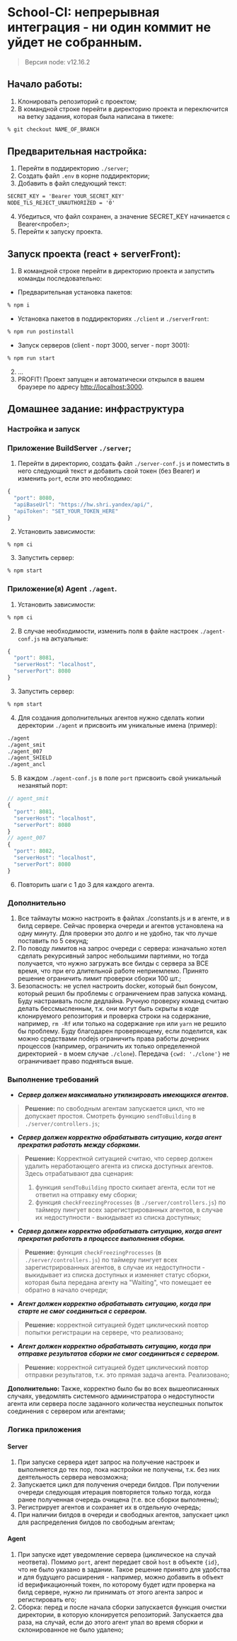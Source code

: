 # School-CI: непрерывная интеграция - ни один коммит не уйдет не собранным. 

> Версия node: v12.16.2

## Начало работы:
1. Клонировать репозиторий с проектом;
2. В командной строке перейти в директорию проекта и переключится на ветку задания, которая была написана в тикете:
```bash
% git checkout NAME_OF_BRANCH
```

## Предварительная настройка: 
1. Перейти в поддиректорию `./server`;
2. Создать файл `.env` в корне поддиректории;
3. Добавить в файл следующий текст:
```txt
SECRET_KEY = 'Bearer YOUR_SECRET_KEY'
NODE_TLS_REJECT_UNAUTHORIZED = '0'
```

4. Убедиться, что файл сохранен, а значение SECRET_KEY начинается с Bearer<пробел>;
5. Перейти к запуску проекта.

## Запуск проекта (react + serverFront): 
1. В командной строке перейти в директорию проекта и запустить команды последовательно: 
  - Предварительная установка пакетов:
```bash
% npm i
``` 
  - Установка пакетов в поддиректориях `./client` и `./serverFront`:
```bash
% npm run postinstall
```
  - Запуск серверов (client - порт 3000, server - порт 3001):
```bash
% npm run start
```
2. ...
3. PROFIT! Проект запущен и автоматически открылся в вашем браузере по адресу [http://localhost:3000](http://localhost:3000).

## Домашнее задание: инфраструктура

### Настройка и запуск

### Приложение BuildServer `./server`;
1. Перейти в директорию, создать файл `./server-conf.js` и поместить в него следующий текст и добавить свой токен (без Bearer) и изменить `port`, если это необходимо:

```js
{
  "port": 8080,
  "apiBaseUrl": "https://hw.shri.yandex/api/",
  "apiToken": "SET_YOUR_TOKEN_HERE"
}
```

2. Установить зависимости: 
```bash
% npm ci
```

3. Запустить сервер:
```bash
% npm start
```

### Приложение(я) Agent `./agent`.
1. Установить зависимости: 
```bash
% npm ci
```

2. В случае необходимости, изменить поля в файле настроек `./agent-conf.js` на актуальные: 

```js
{
  "port": 8081,
  "serverHost": "localhost",
  "serverPort": 8080
}
```

3. Запустить сервер:
```bash
% npm start
```

4. Для создания дополнительных агентов нужно сделать копии деректории `./agent` и присвоить им уникальные имена (пример):
```asp
./agent
./agent_smit
./agent_007
./agent_SHIELD
./agent_ancl
```

5. В каждом `./agent-conf.js` в поле `port` присвоить свой  уникальный незанятый порт: 
```js
// agent_smit
{
  "port": 8081,
  "serverHost": "localhost",
  "serverPort": 8080
}
// agent_007
{
  "port": 8082,
  "serverHost": "localhost",
  "serverPort": 8080
}
```

6. Повторить шаги с 1 до 3 для каждого агента. 

### Дополнительно

1. Все таймауты можно настроить в файлах ./constants.js и в агенте, и в билд сервере. Сейчас проверка очереди и агентов установлена на одну минуту. Для проверки это долго и не удобно, так что лучше поставить по 5 секунд;
2. По поводу лимитов на запрос очереди с сервера: изначально хотел сделать рекурсивный запрос небольшими партиями, но тогда получается, что нужно загружать все билды с сервера за ВСЕ время, что при его длительной работе неприемлемо. Принято решение ограничить лимит проверки сборки 100 шт.;
3. Безопасность: не успел настроить docker, который был бонусом, который решил бы проблемы с ограничением прав запуска команд. Буду настраивать после дедлайна. Ручную проверку команд считаю делать бессмысленным, т.к. они могут быть скрыты в коде клонируемого репозитория и проверка строки на содержание, например, `rm -Rf` или только на содержание `npm` или `yarn` не решило бы проблему.
Буду благодарен проверяющему, если поделится, как можно средствами nodejs ограничить права работы дочерних процессов (например, ограничить их только определенной директорией - в моем случае `./clone`). Передача `{cwd: './clone'}` не ограничивает право подняться выше.  

### Выполнение требований
- ***Сервер должен максимально утилизировать имеющихся агентов.***

> **Решение:** по свободным агентам запускается цикл, что не допускает простоя. Смотреть функцию `sendToBuilding` в `./server/controllers.js`;
- ***Сервер должен корректно обрабатывать ситуацию, когда агент прекратил работать между сборками.***

> **Решение:** Корректной ситуацией считаю, что сервер должен удалить неработающего агента из списка доступных агентов. Здесь отрабатывают два сценария: 
> 1. функция `sendToBuilding` просто скипает агента, если тот не ответил на отправку ему сборки;
> 2. функция `checkFreezingProcesses` (в `./server/controllers.js`) по таймеру пингует всех зарегистрированных агентов, в случае их недоступности - выкидывает из списка доступных;

- ***Сервер должен корректно обрабатывать ситуацию, когда агент прекратил работать в процессе выполнения сборки.***

> **Решение:** функция `checkFreezingProcesses` (в `./server/controllers.js`) по таймеру пингует всех зарегистрированных агентов, в случае их недоступности - выкидывает из списка доступных и изменяет статус сборки, которая была передана агенту на "Waiting", что помещает ее обратно в начало очереди;

- ***Агент должен корректно обрабатывать ситуацию, когда при старте не смог соединиться с сервером.***

> **Решение:** корректной ситуацией будет циклический повтор попытки регистрации на сервере, что реализовано;

- ***Агент должен корректно обрабатывать ситуацию, когда при отправке результатов сборки не смог соединиться с сервером.***

> **Решение:** корректной ситуацией будет циклический повтор отправки результатов, т.к. это прямая задача агента. Реализовано;

**Дополнительно:** Также, корректно было бы во всех вышеописанных случаях, уведомлять системного администратора о недоступности агента или сервера после заданного количества неуспешных попыток соединения с сервером или агентами;

### Логика приложения
#### Server
1. При запуске сервера идет запрос на получение настроек и выполняется до тех пор, пока настройки не получены, т.к. без них деятельность сервера невозможна;
2. Запускается цикл для получения очереди билдов. При получении очереди следующая итерация повторяется только тогда, когда ранее полученная очередь очищена (т.е. все сборки выполнены);
3. Регистрирует агентов и сохраняет их в отдельную очередь;
4. При наличии билдов в очереди и свободных агентов, запускает цикл для распределения билдов по свободным агентам;

#### Agent
1. При запуске идет уведомление сервера (циклическое на случай неответа). Помимо `port`, агент передает свой `host` в объекте `{id}`, что не было указано в задании. Такое решение принято для удобства и для будущего расширения - например, можно добавить в объект id верификационный токен, по которому будет идти проверка на билд сервере, нужно ли принимать от этого агента запрос и регистировать его;
2. Сборка: перед и после начала сборки запускается функция очистки директории, в которую клонируется репозиторий. Запускается два раза, на случай, если до этого агент упал во время сборки и склонированное не было удалено;
